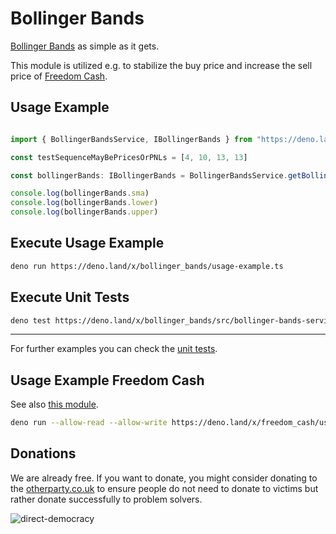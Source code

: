 # Bollinger Bands

[Bollinger Bands](https://www.youtube.com/watch?v=-6cbdJulb7s) as simple as it gets.
  
This module is utilized e.g. to stabilize the buy price and increase the sell price of [Freedom Cash](https://FreedomCash.org).   

## Usage Example
```ts

import { BollingerBandsService, IBollingerBands } from "https://deno.land/x/bollinger_bands/mod.ts"

const testSequenceMayBePricesOrPNLs = [4, 10, 13, 13]

const bollingerBands: IBollingerBands = BollingerBandsService.getBollingerBands(testSequenceMayBePricesOrPNLs)

console.log(bollingerBands.sma)
console.log(bollingerBands.lower)
console.log(bollingerBands.upper) 

```

## Execute Usage Example
```sh
deno run https://deno.land/x/bollinger_bands/usage-example.ts
```


## Execute Unit Tests
```sh
deno test https://deno.land/x/bollinger_bands/src/bollinger-bands-service.spec.ts
```

---
  
For further examples you can check the [unit tests](https://github.com/VoFarm/bollinger_bands/blob/main/src/bollinger-bands-service.spec.ts).
  

## Usage Example Freedom Cash
See also [this module](https://deno.land/x/freedom_cash).

```sh
deno run --allow-read --allow-write https://deno.land/x/freedom_cash/usage-example.ts
```


## Donations
We are already free. If you want to donate, you might consider donating to the [otherparty.co.uk](https://www.otherparty.co.uk/donate-crypto-the-other-party) to ensure people do not need to donate to victims but rather donate successfully to problem solvers.  
  
![direct-democracy](https://github.com/michael-spengler/sleep/assets/145258627/fe97b7da-62b4-4cf6-9be0-7b03b2f3095a)  

